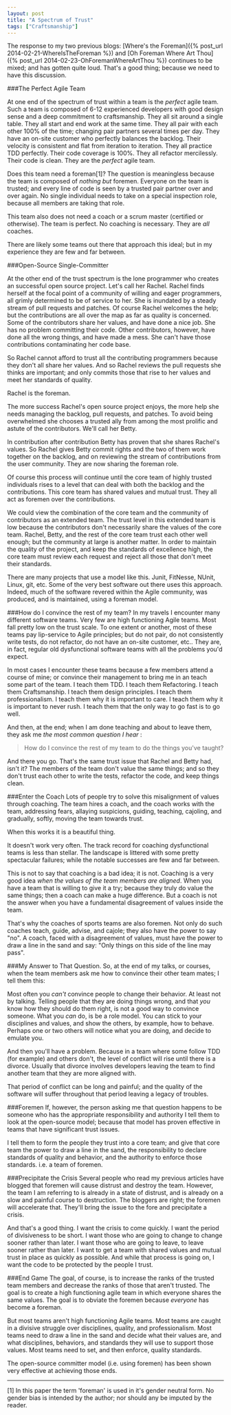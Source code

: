 ```yaml
---
layout: post
title: "A Spectrum of Trust"
tags: ["Craftsmanship"]
---
```

<meta http-equiv="refresh" content="3; url=http://blog.8thlight.com/uncle-bob/2014/02/27/TheTrustSpectrum.html" />
The response to my two previous blogs: [Where's the Foreman]({% post_url 2014-02-21-WhereIsTheForeman %}) and [Oh Foreman Where Art Thou]({% post_url 2014-02-23-OhForemanWhereArtThou %}) continues to be mixed; and has gotten quite loud.  That's a good thing; because we need to have this discussion.

###The Perfect Agile Team

At one end of the spectrum of trust within a team is the _perfect_ agile team. Such a team is composed of 6-12 experienced developers with good design sense and a deep commitment to craftsmanship. They all sit around a single table.  They all start and end work at the same time.  They all pair with each other 100% of the time; changing pair partners several times per day.  They have an on-site customer who perfectly balances the backlog.  Their velocity is consistent and flat from iteration to iteration.  They all practice TDD perfectly.  Their code coverage is 100%.  They all refactor mercilessly.  Their code is clean.  They are the _perfect_ agile team.

Does this team need a foreman[1]?  The question is meaningless because the team is composed of _nothing but_ foremen.  Everyone on the team is trusted; and every line of code is seen by a trusted pair partner over and over again.  No single individual needs to take on a special inspection role, because all members are taking that role.  

This team also does not need a coach or a scrum master (certified or otherwise).  The team is perfect.  No coaching is necessary.  They are _all_ coaches.

There are likely some teams out there that approach this ideal; but in my experience they are few and far between.

###Open-Source Single-Committer

At the other end of the trust spectrum is the lone programmer who creates an successful open source project.  Let's call her Rachel.  Rachel finds herself at the focal point of a community of willing and eager programmers, all grimly determined to be of service to her.  She is inundated by a steady stream of pull requests and patches.  Of course Rachel welcomes the help; but the contributions are all over the map as far as quality is concerned.  Some of the contributors share her values, and have done a nice job.  She has no problem committing their code.  Other contributors, however, have done all the wrong things, and have made a mess.  She can't have those contributions contaminating her code base.

So Rachel cannot afford to trust all the contributing programmers because they don't all share her values.  And so Rachel reviews the pull requests she thinks are important; and only commits those that rise to her values and meet her standards of quality.  

Rachel is the foreman.  

The more success Rachel's open source project enjoys, the more help she needs managing the backlog, pull requests, and patches.  To avoid being overwhelmed she chooses a trusted ally from among the most prolific and astute of the contributors.  We'll call her Betty.  

In contribution after contribution Betty has proven that she shares Rachel's values.  So Rachel gives Betty commit rights and the two of them work together on the backlog, and on reviewing the stream of contributions from the user community.  They are now sharing the foreman role.

Of course this process will continue until the core team of highly trusted individuals rises to a level that can deal with both the backlog and the contributions.  This core team has shared values and mutual trust.  They all act as foremen over the contributions.  

We could view the combination of the core team and the community of contributors as an extended team. The trust level in this extended team is low because the contributors don't necessarily share the values of the core team.  Rachel, Betty, and the rest of the core team trust each other well enough; but the community at large is another matter.  In order to maintain the quality of the project, and keep the standards of excellence high, the core team must review each request and reject all those that don't meet their standards.

There are many projects that use a model like this.  Junit, FitNesse, NUnit, Linux, git, etc.  Some of the very best software out there uses this approach.  Indeed, much of the software revered within the Agile community, was produced, and is maintained, using a foreman model.

###How do I convince the rest of my team?
In my travels I encounter many different software teams. Very few are high functioning Agile teams. Most fall pretty low on the trust scale.  To one extent or another, most of these teams pay lip-service to Agile principles; but do not pair, do not consistently write tests, do not refactor, do not have an on-site customer, etc..  They are, in fact, regular old dysfunctional software teams with all the problems you'd expect.

In most cases I encounter these teams because a few members attend a course of mine; or convince their management to bring me in an teach some part of the team.   I teach them TDD.  I teach them Refactoring.  I teach them Craftsmanship.  I teach them design principles.  I teach them professionalism.  I teach them why it is important to care.  I teach them why it is important to never rush.  I teach them that the only way to go fast is to go well.  

And then, at the end; when I am done teaching and about to leave them, they ask me _the most common question I hear_ :

>How do I convince the rest of my team to do the things you've taught?

And there you go.  That's the same trust issue that Rachel and Betty had, isn't it?  The members of the team don't value the same things; and so they don't trust each other to write the tests, refactor the code, and keep things clean.  

###Enter the Coach
Lots of people try to solve this misalignment of values through coaching.  The team hires a coach, and the coach works with the team, addressing fears, allaying suspicions, guiding, teaching, cajoling, and gradually, softly, moving the team towards trust. 

When this works it is a beautiful thing. 

It doesn't work very often.  The track record for coaching dysfunctional teams is less than stellar.  The landscape is littered with some pretty spectacular failures; while the notable successes are few and far between.  

This is not to say that coaching is a bad idea; it is not.  Coaching is a very good idea _when the values of the team members are aligned_.  When you have a team that is willing to give it a try; because they truly do value the same things; then a coach can make a huge difference.  But a coach is not the answer when you have a fundamental disagreement of values inside the team.  

That's why the coaches of sports teams are also foremen.  Not only do such coaches teach, guide, advise, and cajole; they also have the power to say "no".  A coach, faced with a disagreement of values, must have the power to draw a line in the sand and say: "Only things on this side of the line may pass".

###My Answer to That Question.
So, at the end of my talks, or courses, when the team members ask me how to convince their other team mates; I tell them this:

Most often you _can't_ convince people to change their behavior.  At least not by talking.  Telling people that they are doing things wrong, and that _you_ know how they should do them right, is not a good way to convince someone.  What you _can_ do, is be a role model.  You can stick to your disciplines and values, and show the others, by example, how to behave.  Perhaps one or two others will notice what you are doing, and decide to emulate you.  

And then you'll have a problem.  Because in a team where some follow TDD (for example) and others don't, the level of conflict will rise until there is a divorce.  Usually that divorce involves developers leaving the team to find another team that they are more aligned with. 

That period of conflict can be long and painful; and the quality of the software will suffer throughout that period leaving a legacy of troubles.

###Foremen
If, however, the person asking me that question happens to be someone who has the appropriate responsibility and authority I tell them to look at the open-source model; because that model has proven effective in teams that have significant trust issues.  

I tell them to form the people they trust into a core team; and give that core team the power to draw a line in the sand, the responsibility to declare standards of quality and behavior, and the authority to enforce those standards.  i.e. a team of foremen.

###Precipitate the Crisis
Several people who read my previous articles have blogged that foremen will cause distrust and destroy the team.  However, the team I am referring to is already in a state of distrust, and is already on a slow and painful course to destruction.  The bloggers are right; the foremen will accelerate that.  They'll bring the issue to the fore and precipitate a crisis.

And that's a good thing.  I want the crisis to come quickly.  I want the period of divisiveness to be short.  I want those who are going to change to change sooner rather than later.  I want those who are going to leave, to leave sooner rather than later.  I want to get a team with shared values and mutual trust in place as quickly as possible.  And while that process is going on, I want the code to be protected by the people I trust.

###End Game
The goal, of course, is to increase the ranks of the trusted team members and decrease the ranks of those that aren't trusted.  The goal is to create a high functioning agile team in which everyone shares the same values.  The goal is to obviate the foremen because _everyone_ has become a foreman.  

But most teams aren't high functioning Agile teams. Most teams are caught in a divisive struggle over disciplines, quality, and professionalism. Most teams need to draw a line in the sand and decide what their values are, and what disciplines, behaviors, and standards they will use to support those values.  Most teams need to set, and then enforce, quality standards.  

The open-source committer model (i.e. using foremen) has been shown very effective at achieving those ends.









 











----
[1] In this paper the term 'foreman' is used in it's gender neutral form.  No gender bias is intended by the author; nor should any be imputed by the reader.




  

